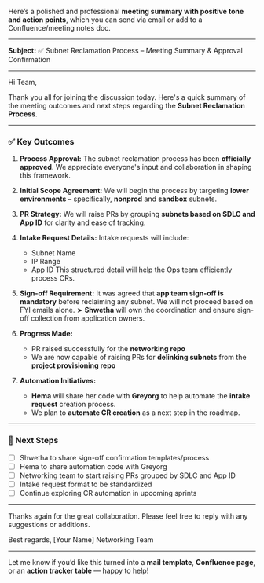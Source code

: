 Here’s a polished and professional **meeting summary with positive tone and action points**, which you can send via email or add to a Confluence/meeting notes doc.

---

**Subject:** ✅ Subnet Reclamation Process – Meeting Summary & Approval Confirmation

---

Hi Team,

Thank you all for joining the discussion today. Here's a quick summary of the meeting outcomes and next steps regarding the **Subnet Reclamation Process**.

---

### ✅ Key Outcomes

1. **Process Approval:**
   The subnet reclamation process has been **officially approved**. We appreciate everyone's input and collaboration in shaping this framework.

2. **Initial Scope Agreement:**
   We will begin the process by targeting **lower environments** – specifically, **nonprod** and **sandbox** subnets.

3. **PR Strategy:**
   We will raise PRs by grouping **subnets based on SDLC and App ID** for clarity and ease of tracking.

4. **Intake Request Details:**
   Intake requests will include:

   * Subnet Name
   * IP Range
   * App ID
     This structured detail will help the Ops team efficiently process CRs.

5. **Sign-off Requirement:**
   It was agreed that **app team sign-off is mandatory** before reclaiming any subnet.
   We will not proceed based on FYI emails alone.
   ➤ **Shwetha** will own the coordination and ensure sign-off collection from application owners.

6. **Progress Made:**

   * PR raised successfully for the **networking repo**
   * We are now capable of raising PRs for **delinking subnets** from the **project provisioning repo**

7. **Automation Initiatives:**

   * **Hema** will share her code with **Greyorg** to help automate the **intake request** creation process.
   * We plan to **automate CR creation** as a next step in the roadmap.

---

### 📌 Next Steps

* [ ] Shwetha to share sign-off confirmation templates/process
* [ ] Hema to share automation code with Greyorg
* [ ] Networking team to start raising PRs grouped by SDLC and App ID
* [ ] Intake request format to be standardized
* [ ] Continue exploring CR automation in upcoming sprints

---

Thanks again for the great collaboration. Please feel free to reply with any suggestions or additions.

Best regards,
\[Your Name]
Networking Team

---

Let me know if you’d like this turned into a **mail template**, **Confluence page**, or an **action tracker table** — happy to help!
